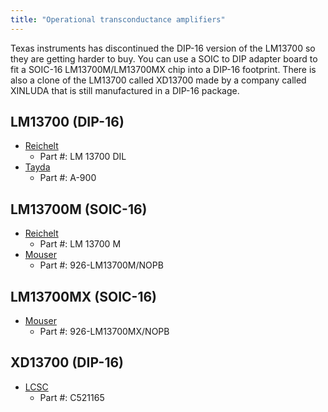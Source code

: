 ```yaml
---
title: "Operational transconductance amplifiers"
--- 
```


Texas instruments has discontinued the DIP-16 version of the LM13700 so they are getting harder to buy. You can use a SOIC to DIP adapter board to fit a SOIC-16 LM13700M/LM13700MX chip into a DIP-16 footprint. There is also a clone of the LM13700 called XD13700 made by a company called XINLUDA that is still manufactured in a DIP-16 package.

## LM13700 (DIP-16)
* [Reichelt](https://www.reichelt.com/de/en/operational-transconductance-amplifiers-dual-dil-16-lm-13700-dil-p10394.html)
  - Part #: LM 13700 DIL
* [Tayda](https://www.taydaelectronics.com/lm13700-lm13700n-operational-amplifier-ic.html)
  - Part #: A-900

## LM13700M (SOIC-16)
* [Reichelt](https://www.reichelt.com/de/en/transconductance-amplifier-2-fold-36-v-2-mhz-so-16-lm-13700-m-p109335.html)
  - Part #: LM 13700 M
* [Mouser](https://www.mouser.com/ProductDetail/Texas-Instruments/LM13700M-NOPB?qs=X1J7HmVL2ZGeS4Oz%252BNpMOg%3D%3D)
  - Part #: 926-LM13700M/NOPB

## LM13700MX (SOIC-16)
* [Mouser](https://www.mouser.com/ProductDetail/Texas-Instruments/LM13700MX-NOPB?qs=X1J7HmVL2ZEZitMdTjSZsg%3D%3D)
  - Part #: 926-LM13700MX/NOPB

## XD13700 (DIP-16)
* [LCSC](https://lcsc.com/product-detail/Operational-Amplifier_XINLUDA-XD13700_C521165.html)
  - Part #: C521165
